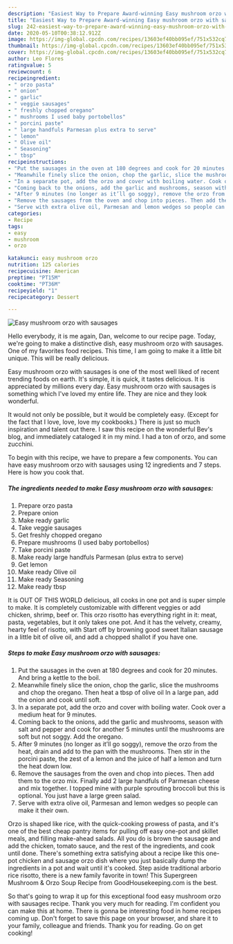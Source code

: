 ```yaml
---
description: "Easiest Way to Prepare Award-winning Easy mushroom orzo with sausages"
title: "Easiest Way to Prepare Award-winning Easy mushroom orzo with sausages"
slug: 242-easiest-way-to-prepare-award-winning-easy-mushroom-orzo-with-sausages
date: 2020-05-10T00:38:12.912Z
image: https://img-global.cpcdn.com/recipes/13603ef40bb095ef/751x532cq70/easy-mushroom-orzo-with-sausages-recipe-main-photo.jpg
thumbnail: https://img-global.cpcdn.com/recipes/13603ef40bb095ef/751x532cq70/easy-mushroom-orzo-with-sausages-recipe-main-photo.jpg
cover: https://img-global.cpcdn.com/recipes/13603ef40bb095ef/751x532cq70/easy-mushroom-orzo-with-sausages-recipe-main-photo.jpg
author: Leo Flores
ratingvalue: 5
reviewcount: 6
recipeingredient:
- " orzo pasta"
- " onion"
- " garlic"
- " veggie sausages"
- " freshly chopped oregano"
- " mushrooms I used baby portobellos"
- " porcini paste"
- " large handfuls Parmesan plus extra to serve"
- " lemon"
- " Olive oil"
- " Seasoning"
- " tbsp"
recipeinstructions:
- "Put the sausages in the oven at 180 degrees and cook for 20 minutes. And bring a kettle to the boil."
- "Meanwhile finely slice the onion, chop the garlic, slice the mushrooms and chop the oregano. Then heat a tbsp of olive oil In a large pan, add the onion and cook until soft."
- "In a separate pot, add the orzo and cover with boiling water. Cook over a medium heat for 9 minutes."
- "Coming back to the onions, add the garlic and mushrooms, season with salt and pepper and cook for another 5 minutes until the mushrooms are soft but not soggy. Add the oregano."
- "After 9 minutes (no longer as it’ll go soggy), remove the orzo from the heat, drain and add to the pan with the mushrooms. Then stir in the porcini paste, the zest of a lemon and the juice of half a lemon and turn the heat down low."
- "Remove the sausages from the oven and chop into pieces. Then add them to the orzo mix. Finally add 2 large handfuls of Parmesan cheese and mix together. I topped mine with purple sprouting broccoli but this is optional. You just have a large green salad."
- "Serve with extra olive oil, Parmesan and lemon wedges so people can make it their own."
categories:
- Recipe
tags:
- easy
- mushroom
- orzo

katakunci: easy mushroom orzo 
nutrition: 125 calories
recipecuisine: American
preptime: "PT15M"
cooktime: "PT36M"
recipeyield: "1"
recipecategory: Dessert

---
```



![Easy mushroom orzo with sausages](https://img-global.cpcdn.com/recipes/13603ef40bb095ef/751x532cq70/easy-mushroom-orzo-with-sausages-recipe-main-photo.jpg)

Hello everybody, it is me again, Dan, welcome to our recipe page. Today, we're going to make a distinctive dish, easy mushroom orzo with sausages. One of my favorites food recipes. This time, I am going to make it a little bit unique. This will be really delicious.

Easy mushroom orzo with sausages is one of the most well liked of recent trending foods on earth. It's simple, it is quick, it tastes delicious. It is appreciated by millions every day. Easy mushroom orzo with sausages is something which I've loved my entire life. They are nice and they look wonderful.

It would not only be possible, but it would be completely easy. (Except for the fact that I love, love, love my cookbooks.) There is just so much inspiration and talent out there. I saw this recipe on the wonderful Bev&#39;s blog, and immediately cataloged it in my mind. I had a ton of orzo, and some zucchini.


To begin with this recipe, we have to prepare a few components. You can have easy mushroom orzo with sausages using 12 ingredients and 7 steps. Here is how you cook that.

<!--inarticleads1-->

##### The ingredients needed to make Easy mushroom orzo with sausages:

1. Prepare  orzo pasta
1. Prepare  onion
1. Make ready  garlic
1. Take  veggie sausages
1. Get  freshly chopped oregano
1. Prepare  mushrooms (I used baby portobellos)
1. Take  porcini paste
1. Make ready  large handfuls Parmesan (plus extra to serve)
1. Get  lemon
1. Make ready  Olive oil
1. Make ready  Seasoning
1. Make ready  tbsp


It is OUT OF THIS WORLD delicious, all cooks in one pot and is super simple to make. It is completely customizable with different veggies or add chicken, shrimp, beef or. This orzo risotto has everything right in it: meat, pasta, vegetables, but it only takes one pot. And it has the velvety, creamy, hearty feel of risotto, with Start off by browning good sweet Italian sausage in a little bit of olive oil, and add a chopped shallot if you have one. 

<!--inarticleads2-->

##### Steps to make Easy mushroom orzo with sausages:

1. Put the sausages in the oven at 180 degrees and cook for 20 minutes. And bring a kettle to the boil.
1. Meanwhile finely slice the onion, chop the garlic, slice the mushrooms and chop the oregano. Then heat a tbsp of olive oil In a large pan, add the onion and cook until soft.
1. In a separate pot, add the orzo and cover with boiling water. Cook over a medium heat for 9 minutes.
1. Coming back to the onions, add the garlic and mushrooms, season with salt and pepper and cook for another 5 minutes until the mushrooms are soft but not soggy. Add the oregano.
1. After 9 minutes (no longer as it’ll go soggy), remove the orzo from the heat, drain and add to the pan with the mushrooms. Then stir in the porcini paste, the zest of a lemon and the juice of half a lemon and turn the heat down low.
1. Remove the sausages from the oven and chop into pieces. Then add them to the orzo mix. Finally add 2 large handfuls of Parmesan cheese and mix together. I topped mine with purple sprouting broccoli but this is optional. You just have a large green salad.
1. Serve with extra olive oil, Parmesan and lemon wedges so people can make it their own.


Orzo is shaped like rice, with the quick-cooking prowess of pasta, and it&#39;s one of the best cheap pantry items for pulling off easy one-pot and skillet meals, and filling make-ahead salads. All you do is brown the sausage and add the chicken, tomato sauce, and the rest of the ingredients, and cook until done. There&#39;s something extra satisfying about a recipe like this one-pot chicken and sausage orzo dish where you just basically dump the ingredients in a pot and wait until it&#39;s cooked. Step aside traditional arborio rice risotto, there is a new family favorite in town! This Supergreen Mushroom &amp; Orzo Soup Recipe from GoodHousekeeping.com is the best. 

So that's going to wrap it up for this exceptional food easy mushroom orzo with sausages recipe. Thank you very much for reading. I'm confident you can make this at home. There is gonna be interesting food in home recipes coming up. Don't forget to save this page on your browser, and share it to your family, colleague and friends. Thank you for reading. Go on get cooking!

